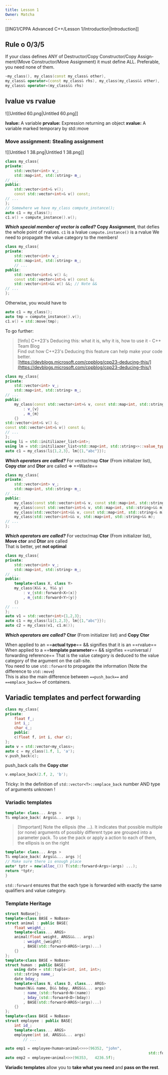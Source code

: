 ```yaml
---
title: Lesson 1
Owner: Matcha
---
```

[[ING1/CPPA Advanced C++/Lesson 1/Introduction|Introduction]]

## Rule o 0/3/5
If your class defines ANY of Destructor/Copy Constructor/Copy Assign-ment/(Move Constructor/Move Assignment) it must define ALL. Preferable, you need none of them.
```C++
~my_class(), my_class(const my_class& other),
my_class& operator=(const my_class& rhs), my_class(my_class&& other),
my_class& operator=(my_class&& rhs)
```
  
## lvalue vs rvalue
![[Untitled 60.png|Untitled 60.png]]

**lvalue:** A variable
**prvalue:** Expression returning an object
**xvalue:** A variable marked temporary by std::move
### Move assignment: Stealing assignment
![[Untitled 1 38.png|Untitled 1 38.png]]

  
```C++
class my_class{
private:
	std::vector<int> v_;
	std::map<int, std::string> m_;
// ...
public:
	std::vector<int>& v();
	const std::vector<int>& v() const;
// ...
};
// Somewhere we have my_class compute_instance();
auto c1 = my_class();
c1.v() = compute_instance().v();
```
_**Which special member of vector<int> is called?**_
**Copy Assignment**, that defies the whole point of rvalues.
`c1` is a lvalue
`compute.instance()` is a rvalue
We need to propagate the value category to the members!
```C++
class my_class{
private:
	std::vector<int> v_;
	std::map<int, std::string> m_;
	// ...
public:
	std::vector<int>& v() &;
	const std::vector<int>& v() const &;
	std::vector<int>&& v() &&; // Note &&
// ...
};
```
Otherwise, you would have to
```C++
auto c1 = my_class();
auto tmp = compute_instance().v();
c1.v() = std::move(tmp);
```
  
To go further:

> [!info] C++23's Deducing this: what it is, why it is, how to use it - C++ Team Blog  
> Find out how C++23's Deducing this feature can help make your code better.  
> [https://devblogs.microsoft.com/cppblog/cpp23-deducing-this/](https://devblogs.microsoft.com/cppblog/cpp23-deducing-this/)  
  
```C++
class my_class{
private:
	std::vector<int> v_;
	std::map<int, std::string> m_;
// ...
public:
	my_class(const std::vector<int>& v, const std::map<int, std::string>& m)
		: v_{v}
		, m_{m}
	{}
std::vector<int>& v() &;
const std::vector<int>& v() const &;
// ...
};
using li = std::initiliazer_list<int>;
using lm = std::initiliazer_list<std::map<int, std::string>>::value_type>>;
auto c1	= my_class(li{1,2,3}, lm{{1,"abc"}});
```
_**Which operators are called?**_
For vector/map **Ctor** (From initializer list), **Copy ctor** and **Dtor** are called ⇒ ==Waste==
```C++
class my_class{
private:
	std::vector<int> v_;
	std::map<int, std::string> m_;
// ...
public:
	my_class(const std::vector<int>& v,	const std::map<int, std::string>& m);
	my_class(const std::vector<int>& v,	std::map<int, std::string>&& m);
	my_class(std::vector<int>&& v, const std::map<int, std::string>& m);
	my_class(std::vector<int>&& v, std::map<int, std::string>&& m);
// ...
};
```
_**Which operators are called?**_
For vector/map **Ctor** (From initializer list), **Move ctor** and **Dtor** are called  
That is better, yet **not optimal**
```C++
class my_class{
private:
	std::vector<int> v_;
	std::map<int, std::string> m_;
// ...
public:
	template<class X, class Y>
	my_class(X&& x, Y&& y)
		: v_{std::forward<X>(x)}
		, m_{std::forward<Y>(y)}
	{}
// ...
};
auto v1 = std::vector<int>{1,2,3};
auto c1 = my_class(li{1,2,3}, lm{{1,"abc"}});
auto c2 = my_class(v1, c1.m());
```
_**Which operators are called?**_
**Ctor** (From initializer list) and **Copy Ctor**
  
When applied to an ==**actual type**== && signifies that it is an ==rvalue==  
When applied to a ==**template parameter**== && signifies ==universal / forwarding reference==
That is the value category is deduced to the value category of the argument on the call-site.  
You need to use `std::forward` to propagate the information (Note the difference to `std::move`)  
This is also the main difference between `==push_back==` and `==emplace_back==` of containers.
  
## Variadic templates and perfect forwarding
```C++
class my_class{
private:
	float f_;
	int i_;
	char c_;
	public:
	c(float f, int i, char c);
};
auto v = std::vector<my_class>;
auto c = my_class(1.f, 1, 'a');
v.push_back(c);
```
push_back calls the **Copy ctor**
```C++
v.emplace_back(2.f, 2, 'b');
```
Tricky: In the definition of `std::vector<T>::emplace_back` number AND type of arguments unknown !
  
### Variadic templates
```C++
template< class... Args >
T& emplace_back( Args&&... args );
```

> [!important] Note the ellipsis (the …). It indicates that possible multiple (or none) arguments of possibly different type are grouped into a parameter pack.
To use the pack or apply a action to each of them, the ellipsis is on the right
```C++
template< class... Args >
T& emplace_back( Args&&... args ){
// Make sure there is enough place
auto* tptr = new(alloc_()) T(std::forward<Args>(args) ...);
return *tptr;
}
```
`std::forward` ensures that the each type is forwarded with exactly the same qualifiers and value category.
  
### Template Heritage
```C++
struct NoBase{};
template<class BASE = NoBase>
struct animal : public BASE{
	float weight_;
	template<class... ARGS>
	animal(float weight, ARGS&&... args)
		: weight_{weight}
		, BASE(std::forward<ARGS>(args)...)
	{}
};
template<class BASE = NoBase>
struct human : public BASE{
	using date = std::tuple<int, int, int>;
	std::string name_;
	date bday_;
	template<class N, class D, class... ARGS>
	human(N&& name, D&& bday, ARGS&&... args)
		: name_(std::forward<N>(name))
		, bday_(std::forward<D>(bday))
		, BASE(std::forward<ARGS>(args)...)
	{}
};
template<class BASE = NoBase>
struct employee : public BASE{
	int id_;
	template<class... ARGS>
	employee(int id, ARGS&&... args)
		// ...
```
```C++
auto emp1 = employee<human<animal<>>>(96352, "john",
																std::forward_as_tuple(8,10,1987), 79.5f);
auto emp2 = employee<animal<>>(96353,	4236.5f);
```
**Variadic templates** allow you to **take what you need** and **pass on the rest**.